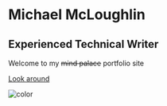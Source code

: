 
<h1>Michael McLoughlin</h1>

<h2>Experienced Technical Writer</h2>

<p>Welcome to my <strike>mind palace</strike> portfolio site</p>

[Look around](intro.md)

![color](#ffffff)



